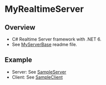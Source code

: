 # MyRealtimeServer

## Overview
- C# Realtime Server framework with .NET 6.
- See [MyServerBase](./MyServerBase) readme file.

## Example
- Server: See [SampleServer](./SampleServer)
- Client: See [SampleClient](./SampleClient)
